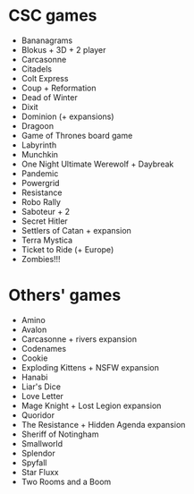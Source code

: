 # CSC games
- Bananagrams
- Blokus + 3D + 2 player
- Carcasonne
- Citadels
- Colt Express
- Coup + Reformation
- Dead of Winter
- Dixit
- Dominion (+ expansions)
- Dragoon
- Game of Thrones board game
- Labyrinth
- Munchkin
- One Night Ultimate Werewolf + Daybreak
- Pandemic
- Powergrid
- Resistance
- Robo Rally
- Saboteur + 2
- Secret Hitler
- Settlers of Catan + expansion
- Terra Mystica
- Ticket to Ride (+ Europe)
- Zombies!!!

# Others' games
- Amino
- Avalon
- Carcasonne + rivers expansion
- Codenames
- Cookie
- Exploding Kittens + NSFW expansion
- Hanabi
- Liar's Dice
- Love Letter
- Mage Knight + Lost Legion expansion
- Quoridor
- The Resistance + Hidden Agenda expansion
- Sheriff of Notingham
- Smallworld
- Splendor
- Spyfall
- Star Fluxx
- Two Rooms and a Boom
